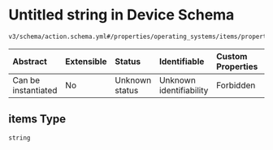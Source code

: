 # Untitled string in Device Schema

```txt
v3/schema/action.schema.yml#/properties/operating_systems/items/properties/steps/items/properties/actions/items/oneOf/21/properties/adb:push/properties/files/items
```



| Abstract            | Extensible | Status         | Identifiable            | Custom Properties | Additional Properties | Access Restrictions | Defined In                                                          |
| :------------------ | :--------- | :------------- | :---------------------- | :---------------- | :-------------------- | :------------------ | :------------------------------------------------------------------ |
| Can be instantiated | No         | Unknown status | Unknown identifiability | Forbidden         | Allowed               | none                | [device.schema.json*](../device.schema.json "open original schema") |

## items Type

`string`
